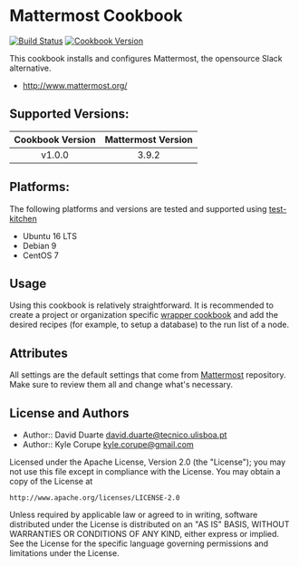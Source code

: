 # Mattermost Cookbook

[![Build Status](https://travis-ci.org/ist-dsi/mattermost.svg?branch=master)](https://travis-ci.org/ist-dsi/mattermost) [![Cookbook Version](https://img.shields.io/cookbook/v/mattermost-cookbook.svg)](https://supermarket.chef.io/cookbooks/mattermost-cookbook)

This cookbook installs and configures Mattermost, the opensource Slack alternative.

* http://www.mattermost.org/

## Supported Versions:

| Cookbook Version | Mattermost Version |
|:----------------:|:------------------:|
| v1.0.0           | 3.9.2              |

## Platforms:  

The following platforms and versions are tested and supported using [test-kitchen](http://kitchen.ci/)  

* Ubuntu 16 LTS
* Debian 9
* CentOS 7 

## Usage

Using this cookbook is relatively straightforward. It is recommended to create a project or organization specific [wrapper cookbook](https://www.chef.io/blog/2013/12/03/doing-wrapper-cookbooks-right/) and add the desired recipes (for example, to setup a database) to the run list of a node.

## Attributes

All settings are the default settings that come from [Mattermost](https://github.com/mattermost/platform/blob/v3.9.2/config/config.json) repository. Make sure to review them all and change what's necessary.

## License and Authors

* Author:: David Duarte <david.duarte@tecnico.ulisboa.pt>
* Author:: Kyle Corupe <kyle.corupe@gmail.com>

Licensed under the Apache License, Version 2.0 (the "License");
you may not use this file except in compliance with the License.
You may obtain a copy of the License at

    http://www.apache.org/licenses/LICENSE-2.0

Unless required by applicable law or agreed to in writing, software
distributed under the License is distributed on an "AS IS" BASIS,
WITHOUT WARRANTIES OR CONDITIONS OF ANY KIND, either express or implied.
See the License for the specific language governing permissions and
limitations under the License.

